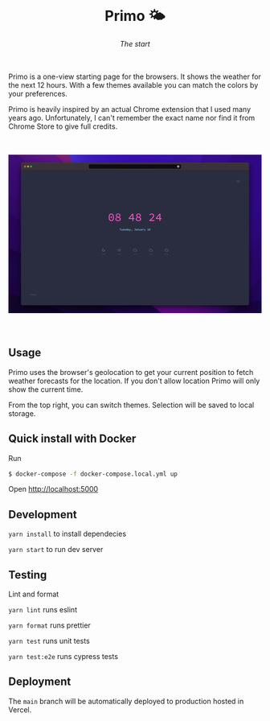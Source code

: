 <div align="center">
    <br/>
    <h1>Primo 🌤</h1>
    <i>The start</i>
    <br/>
</div>

<br/>
<br/>

Primo is a one-view starting page for the browsers. It shows the weather for the next 12 hours.
With a few themes available you can match the colors by your preferences.

Primo is heavily inspired by an actual Chrome extension that I used many years ago.
Unfortunately, I can't remember the exact name nor find it from Chrome Store to give
full credits.

<br/>
<br/>

<div align="center">
    <img src="./docs/primo.jpg" alt="Example view of the app" />
</div>

<br/>
<br/>

## Usage

Primo uses the browser's geolocation to get your current position to fetch weather forecasts
for the location. If you don't allow location Primo will only show the current time.

From the top right, you can switch themes. Selection will be saved to local storage.

## Quick install with Docker

Run

```sh
$ docker-compose -f docker-compose.local.yml up
```

Open [http://localhost:5000](http://localhost:5000)

## Development

`yarn install` to install dependecies

`yarn start` to run dev server

## Testing

Lint and format

`yarn lint` runs eslint

`yarn format` runs prettier

`yarn test` runs unit tests

`yarn test:e2e` runs cypress tests

## Deployment

The `main` branch will be automatically deployed to production hosted in Vercel.
